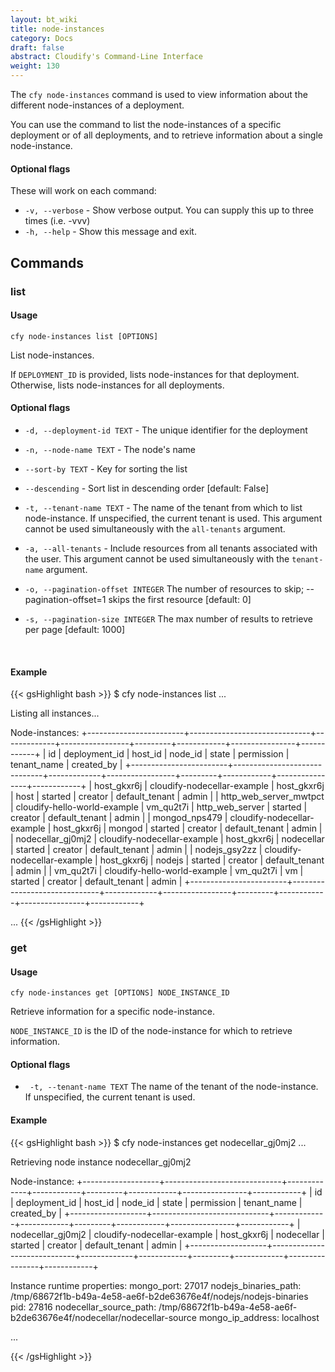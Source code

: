 ```yaml
---
layout: bt_wiki
title: node-instances
category: Docs
draft: false
abstract: Cloudify's Command-Line Interface
weight: 130
---
```


The `cfy node-instances` command is used to view information about the different node-instances of a deployment.

You can use the command to list the node-instances of a specific deployment or of all deployments, and to retrieve information about a single node-instance.

#### Optional flags

These will work on each command:

* `-v, --verbose` - Show verbose output. You can supply this up to three times (i.e. -vvv)
* `-h, --help` - Show this message and exit.

## Commands

### list

#### Usage 
`cfy node-instances list [OPTIONS]`

List node-instances.

If `DEPLOYMENT_ID` is provided, lists node-instances for that deployment.
Otherwise, lists node-instances for all deployments.

#### Optional flags

*  `-d, --deployment-id TEXT` - 
						The unique identifier for the deployment
*  `-n, --node-name TEXT` - 
						The node's name
*  `--sort-by TEXT` - 	Key for sorting the list
*  `--descending` - 	Sort list in descending order [default: False]
*  `-t, --tenant-name TEXT` -  The name of the tenant from which to list node-instance. If unspecified, the current tenant is
                            used. This argument cannot be used simultaneously with the `all-tenants` argument.
*  `-a, --all-tenants` -    Include resources from all tenants associated with
                            the user. This argument cannot be used simultaneously with the `tenant-name` argument.           

*  `-o, --pagination-offset INTEGER`       The number of resources to skip;
                                  --pagination-offset=1 skips the first resource [default: 0]

*  `-s, --pagination-size INTEGER`       The max number of results to retrieve per page [default: 1000]


                           

&nbsp;

#### Example

{{< gsHighlight  bash  >}}
$ cfy node-instances list
...

Listing all instances...

Node-instances:
+------------------------+------------------------------+-------------+-----------------+---------+------------+----------------+------------+
|           id           |        deployment_id         |   host_id   |     node_id     |  state  | permission |  tenant_name   | created_by |
+------------------------+------------------------------+-------------+-----------------+---------+------------+----------------+------------+
|      host_gkxr6j       | cloudify-nodecellar-example  | host_gkxr6j |       host      | started |  creator   | default_tenant |   admin    |
| http_web_server_mwtpct | cloudify-hello-world-example |  vm_qu2t7i  | http_web_server | started |  creator   | default_tenant |   admin    |
|     mongod_nps479      | cloudify-nodecellar-example  | host_gkxr6j |      mongod     | started |  creator   | default_tenant |   admin    |
|   nodecellar_gj0mj2    | cloudify-nodecellar-example  | host_gkxr6j |    nodecellar   | started |  creator   | default_tenant |   admin    |
|     nodejs_gsy2zz      | cloudify-nodecellar-example  | host_gkxr6j |      nodejs     | started |  creator   | default_tenant |   admin    |
|       vm_qu2t7i        | cloudify-hello-world-example |  vm_qu2t7i  |        vm       | started |  creator   | default_tenant |   admin    |
+------------------------+------------------------------+-------------+-----------------+---------+------------+----------------+------------+

...
{{< /gsHighlight >}}

### get

#### Usage 
`cfy node-instances get [OPTIONS] NODE_INSTANCE_ID`

Retrieve information for a specific node-instance.

`NODE_INSTANCE_ID` is the ID of the node-instance for which to retrieve information.

#### Optional flags

*  ` -t, --tenant-name TEXT`  The name of the tenant of the node-instance. If unspecified, the current tenant is used.


#### Example

{{< gsHighlight  bash  >}}
$ cfy node-instances get nodecellar_gj0mj2
...

Retrieving node instance nodecellar_gj0mj2

Node-instance:
+-------------------+-----------------------------+-------------+------------+---------+------------+----------------+------------+
|         id        |        deployment_id        |   host_id   |  node_id   |  state  | permission |  tenant_name   | created_by |
+-------------------+-----------------------------+-------------+------------+---------+------------+----------------+------------+
| nodecellar_gj0mj2 | cloudify-nodecellar-example | host_gkxr6j | nodecellar | started |  creator   | default_tenant |   admin    |
+-------------------+-----------------------------+-------------+------------+---------+------------+----------------+------------+

Instance runtime properties:
	mongo_port: 27017
	nodejs_binaries_path: /tmp/68672f1b-b49a-4e58-ae6f-b2de63676e4f/nodejs/nodejs-binaries
	pid: 27816
	nodecellar_source_path: /tmp/68672f1b-b49a-4e58-ae6f-b2de63676e4f/nodecellar/nodecellar-source
	mongo_ip_address: localhost

...

{{< /gsHighlight >}}
